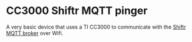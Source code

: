 # CC3000 Shiftr MQTT pinger

A very basic device that uses a TI CC3000 to communicate with the [Shiftr MQTT broker](https://shiftr.io) over Wifi.
